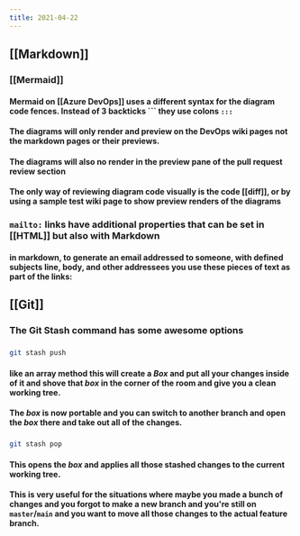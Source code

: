 ```yaml
---
title: 2021-04-22
---
```


## [[Markdown]]
### [[Mermaid]]
#### Mermaid on [[Azure DevOps]] uses a different syntax for the diagram code fences. Instead of 3 backticks \`\`\`  they use colons `:::`
#### The diagrams will only render and preview on the DevOps wiki pages not the markdown pages or their previews.
#### The diagrams will also no render in the preview pane of the pull request review section
#### The only way of reviewing diagram code visually is the code [[diff]], or by using a sample test wiki page to show preview renders of the diagrams
### `mailto:` links have additional properties that can be set in [[HTML]] but also with Markdown
#### in markdown, to generate an email addressed to someone, with defined subjects line, body, and other addressees you use these pieces of text as part of the links:
#####
## [[Git]]
### The Git Stash command has some awesome options
###
```bash
git stash push 
```
#### like an array method this will create a _Box_ and put all your changes inside of it and shove that _box_ in the corner of the room and give you a clean working tree.
#### The _box_ is now portable and you can switch to another branch and open the _box_ there and take out all of the changes.
###
```bash
git stash pop
```
#### This opens the _box_ and applies all those stashed changes to the current working tree.
#### This is very useful for the situations where maybe you made a bunch of changes and you forgot to make a new branch and you're still on `master`/`main` and you want to move all those changes to the actual feature branch.
##
